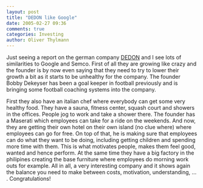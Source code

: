 ```yaml
---
layout: post
title: "DEDON like Google"
date: 2005-02-27 09:36
comments: true
categories: Investing
author: Oliver Thylmann
---
```



Just seeing a report on the german company [DEDON](http://www.dedon.de/main.html) and I see lots of similarities to Google and Semco. First of all they are growing like crazy and the founder is by now even saying that they need to try to lower their growth a bit as it starts to be unhealthy for the company. The founder Bobby Dekeyser has been a goal keeper in football previously and is bringing some football coaching systems into the company. 

First they also have an italian chef where everybody can get some very healthy food. They have a sauna, fitness center, squash court and showers in the offices. People jog to work and take a shower there. The founder has a Maserati which employees can take for a ride on the weekends. And now, they are getting their own hotel on their own island (no clue where) where employees can go for free. On top of that, he is making sure that employees can do what they want to be doing, including getting children and spending more time with them. This is what motivates people, makes them feel good, wanted and hence perform. At the same time they have a big factory in the philipines creating the base furniture where employees do morning work outs for example. All in all, a very interesting company and it shows again the balance you need to make between costs, motivation, understanding, ... . Congratulations!

